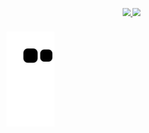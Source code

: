 
<div align="center">
  <a href="https://github.com/MateusRb">
  <img height="180em" src="https://github-readme-stats.vercel.app/api?username=MateusRb&show_icons=true&theme=dark&include_all_commits=true&count_private=true"/>
  <img height="180em" src="https://github-readme-stats.vercel.app/api/top-langs/?username=MateusRb&layout=compact&langs_count=7&theme=dark"/>
</div>
  
 ##
  
 ![Snake animation](https://github.com/MateusRb/MateusRb/blob/output/github-contribution-grid-snake.svg)

